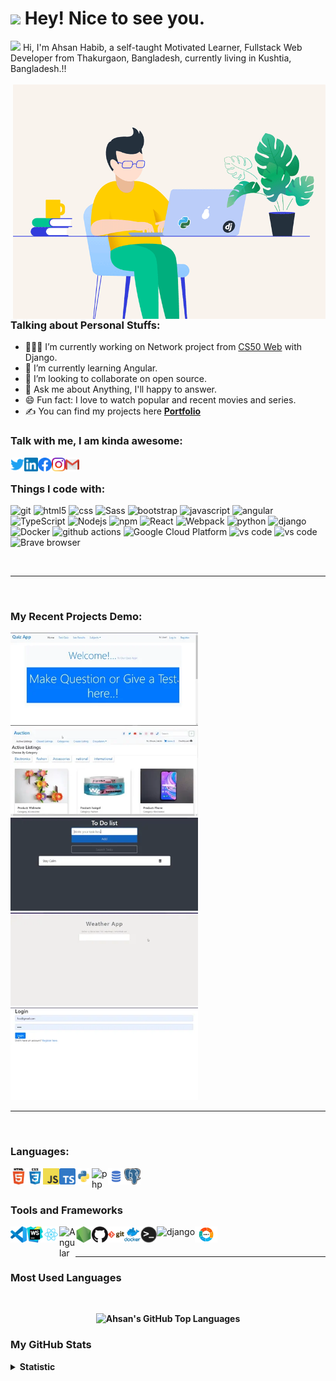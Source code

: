 # <img src="https://emojis.slackmojis.com/emojis/images/1531849430/4246/blob-sunglasses.gif?1531849430" width="30"/> Hey! Nice to see you.

<img src="https://media.giphy.com/media/hvRJCLFzcasrR4ia7z/giphy.gif" width="25" > Hi, I'm Ahsan Habib, a self-taught Motivated Learner, Fullstack Web Developer from Thakurgaon, Bangladesh, currently living in Kushtia, Bangladesh.!!
  <br/>
  <br/>
  <img align="right" alt="GIF" src="https://raw.githubusercontent.com/ahsaan-habib/ahsaan-habib/main/assets/122.gif" width="500" height="auto" />
  
### Talking about Personal Stuffs:

- 👨🏽‍💻 I’m currently working on Network project from [CS50 Web](https://cs50.harvard.edu/web/2020/) with Django.
- 🌱 I’m currently learning Angular.
- 👯 I’m looking to collaborate on open source.
- 💬 Ask me about Anything, I'll happy to answer.
- 😄 Fun fact: I love to watch popular and recent movies and series.
- ✍ You can find my projects here **[Portfolio](https://ahsaan-habib.github.io)**

### Talk with me, I am kinda awesome:

<a href="https://twitter.com/Ahsan_n_habib">
  <img align="left" alt="Ahsan Habib Twitter" width="22px" src="https://raw.githubusercontent.com/ahsaan-habib/ahsaan-habib/b27a16ea650fb3c86b48139bda66f2852c8da70b/assets/twitter.svg" />
</a>
<a href="https://www.linkedin.com/in/ahsan-habib-56a904183/">
  <img align="left" alt="Ahsan's LinkedIN" width="22px" src="https://raw.githubusercontent.com/ahsaan-habib/ahsaan-habib/b27a16ea650fb3c86b48139bda66f2852c8da70b/assets/linkedin.svg" />
</a>
<a href="https://www.facebook.com/ahsan.habib.n">
  <img align="left" alt="Ahsan Habib facebook" width="22px" src="https://raw.githubusercontent.com/ahsaan-habib/ahsaan-habib/b27a16ea650fb3c86b48139bda66f2852c8da70b/assets/facebook.svg" />
</a>
<a href="https://www.instagram.com/ahsan_habib_n/">
  <img align="left" alt="Ahsan Habib Instagram" width="22px" src="https://raw.githubusercontent.com/ahsaan-habib/ahsaan-habib/main/assets/instagram.png" />
</a>
<a href="mailto:ahice50@gmail.com">
  <img align="left" alt="Ahsan Habib gmail" width="22px" src="https://raw.githubusercontent.com/ahsaan-habib/ahsaan-habib/main/assets/Gmail_Icon.png" />
</a>

<br />

### Things I code with:

<p>
  <img width="auto" height="20px" alt="git" src="https://img.shields.io/badge/-Git-F05032?style=flat-square&logo=git&logoColor=white" />
  <img width="auto" height="20px" alt="html5" src="https://img.shields.io/badge/-HTML5-E34F26?style=flat-square&logo=html5&logoColor=white" />
  <img width="auto" height="20px" alt="css" src="https://img.shields.io/badge/CSS-239120?&style=for-the-badge&logo=css3&logoColor=white" />
  <img width="auto" height="20px" alt="Sass" src="https://img.shields.io/badge/-Sass-CC6699?style=flat-square&logo=sass&logoColor=white" />
  <img width="auto" height="20px" alt="bootstrap" src="https://img.shields.io/badge/Bootstrap-563D7C?style=for-the-badge&logo=bootstrap&logoColor=white" />
  
  <img width="auto" height="20px" alt="javascript" src="https://img.shields.io/badge/JavaScript-F7DF1E?style=for-the-badge&logo=javascript&logoColor=black" />
  <img width="auto" height="20px" alt="angular" src="https://img.shields.io/badge/-Angular-DD0031?style=flat-square&logo=angular&logoColor=white" />
  <img width="auto" height="20px" alt="TypeScript" src="https://img.shields.io/badge/-TypeScript-007ACC?style=flat-square&logo=typescript&logoColor=white" />
  <img width="auto" height="20px" alt="Nodejs" src="https://img.shields.io/badge/-Nodejs-43853d?style=flat-square&logo=Node.js&logoColor=white" />
  <img width="auto" height="20px" alt="npm" src="https://img.shields.io/badge/-NPM-CB3837?style=flat-square&logo=npm&logoColor=white" />
  <img width="auto" height="20px" alt="React" src="https://img.shields.io/badge/-React-45b8d8?style=flat-square&logo=react&logoColor=white" />
  <img width="auto" height="20px" alt="Webpack" src="https://img.shields.io/badge/-Webpack-8DD6F9?style=flat-square&logo=webpack&logoColor=white" />
  
  <img width="auto" height="20px" alt="python" src="https://img.shields.io/badge/Python-3776AB?style=for-the-badge&logo=python&logoColor=white" />
  <img width="auto" height="20px" alt="django" src="https://img.shields.io/badge/Django-092E20?style=for-the-badge&logo=django&logoColor=white" />
  
  <img width="auto" height="20px" alt="Docker" src="https://img.shields.io/badge/-Docker-46a2f1?style=flat-square&logo=docker&logoColor=white" />
  <img width="auto" height="20px" alt="github actions" src="https://img.shields.io/badge/-Github_Actions-2088FF?style=flat-square&logo=github-actions&logoColor=white" />
  <img width="auto" height="20px" alt="Google Cloud Platform" src="https://img.shields.io/badge/-Google_Cloud_Platform-1a73e8?style=flat-square&logo=google-cloud&logoColor=white" />
  <img width="auto" height="20px" alt="vs code" src="https://img.shields.io/badge/VSCode-1f425f.svg" />
  <img width="auto" height="20px" alt="vs code" src="https://img.shields.io/badge/WebStrom-1f425f.svg" />
  <img width="auto" height="20px" alt="Brave browser" src="https://img.shields.io/badge/-Brave_Browser-FB542B?style=flat-square&logo=brave&logoColor=white" />
</p>
<br />

---

<br />

### My Recent Projects Demo:

<a align="left" href="https://ahsaan-habib.github.io/">
  <img  alt="Auction project" width="300px" height="auto" src="https://github.com/ahsaan-habib/ahsaan-habib/blob/main/assets/test.gif?raw=true" />
</a>
<a align="left" href="https://ahsaan-habib.github.io/">
  <img  alt="Auction project" width="300px" height="auto" src="https://github.com/ahsaan-habib/ahsaan-habib/blob/main/assets/auction.gif?raw=true" />
</a>
<a align="left" href="https://ahsaan-habib.github.io/">
  <img  alt="Auction project" width="300px" height="auto" src="https://github.com/ahsaan-habib/ahsaan-habib/blob/main/assets/todo.gif?raw=true" />
</a>
<a align="left" href="https://ahsaan-habib.github.io/">
  <img  alt="Auction project" width="300px" height="auto" src="https://github.com/ahsaan-habib/ahsaan-habib/blob/main/assets/weather.gif?raw=true" />
</a>
<a align="left" href="https://ahsaan-habib.github.io/">
  <img  alt="Auction project" width="300px" height="auto" src="https://github.com/ahsaan-habib/ahsaan-habib/blob/main/assets/mail.gif?raw=true" />
 </a>
 
 <br />
 
 ---
 
<br />

### Languages:

<img align="left" title="HTML5" alt="HTML5" width="26px" src="https://raw.githubusercontent.com/github/explore/80688e429a7d4ef2fca1e82350fe8e3517d3494d/topics/html/html.png" />
<img align="left" title="CSS3" alt="CSS3" width="26px" src="https://raw.githubusercontent.com/github/explore/80688e429a7d4ef2fca1e82350fe8e3517d3494d/topics/css/css.png" />
<img align="left" title="JavaScript" alt="JavaScript" width="26px" src="https://raw.githubusercontent.com/github/explore/80688e429a7d4ef2fca1e82350fe8e3517d3494d/topics/javascript/javascript.png" />
<img align="left" title="TypeScript" alt="typescript" width="26px" src="https://raw.githubusercontent.com/ahsaan-habib/ahsaan-habib/main/assets/Typescript_logo_2020.svg.png" />
<img align="left" title="python" alt="python" width="26px" src="https://raw.githubusercontent.com/github/explore/80688e429a7d4ef2fca1e82350fe8e3517d3494d/topics/python/python.png" />
<img align="left" title="php" alt="php" width="26px" src="https://www.php.net/images/logos/new-php-logo.png" />
<img align="left" title="SQL" alt="SQL" width="26px" src="https://raw.githubusercontent.com/github/explore/80688e429a7d4ef2fca1e82350fe8e3517d3494d/topics/sql/sql.png" />
<img align="left" title="postgreSQL" alt="postgreSQL" width="26px" src="https://raw.githubusercontent.com/github/explore/80688e429a7d4ef2fca1e82350fe8e3517d3494d/topics/postgresql/postgresql.png" />

<br/>

<br/>

### Tools and Frameworks

<img align="left" title="Visual Studio Code" alt="Visual Studio Code" width="26px" src="https://raw.githubusercontent.com/github/explore/80688e429a7d4ef2fca1e82350fe8e3517d3494d/topics/visual-studio-code/visual-studio-code.png" />
<img align="left" title="Web Strom" alt="Web Strom" width="26px" src="https://github.com/ahsaan-habib/ahsaan-habib/blob/main/assets/webstorm-icon-logo-png-transparent.png?raw=true" />
<img align="left" title="React" alt="React" width="26px" height="26px" src="https://raw.githubusercontent.com/github/explore/80688e429a7d4ef2fca1e82350fe8e3517d3494d/topics/react/react.png" />
<img align="left" title="Angular" alt="Angular" width="26px" src="https://cdn.worldvectorlogo.com/logos/angular-icon.svg" />
<img align="left" title="Node.js" alt="Node.js" width="26px" src="https://raw.githubusercontent.com/github/explore/80688e429a7d4ef2fca1e82350fe8e3517d3494d/topics/nodejs/nodejs.png" />
<img align="left" title="GitHub" alt="GitHub" width="26px" src="https://raw.githubusercontent.com/github/explore/78df643247d429f6cc873026c0622819ad797942/topics/github/github.png" />
<img align="left" title="Git" alt="Git" width="26px" src="https://raw.githubusercontent.com/github/explore/80688e429a7d4ef2fca1e82350fe8e3517d3494d/topics/git/git.png"  />
<img align="left" title="Docker" alt="Docker" width="26px" src="https://raw.githubusercontent.com/github/explore/80688e429a7d4ef2fca1e82350fe8e3517d3494d/topics/docker/docker.png" />
<img align="left" title="Terminal" alt="Terminal" width="26px" src="https://raw.githubusercontent.com/github/explore/80688e429a7d4ef2fca1e82350fe8e3517d3494d/topics/terminal/terminal.png" />
<img align="left" title="django" alt="django"  src="https://img.shields.io/badge/Django-092E20?style=for-the-badge&logo=django&logoColor=white" />
<img align="left" title="Method: Agile" alt="Agile Methodology" width="36px" src="https://github.com/ahsaan-habib/ahsaan-habib/blob/main/assets/agilelogo.png?raw=true" />


<br />
<br />

***
<b />

### Most Used Languages 
<br />
<p align="center"> <img alt="Ahsan's GitHub Top Languages" src="https://github-readme-stats.vercel.app/api/top-langs/?username=ahsaan-habib&show_icons=true&theme=gotham" alt="ahsaan-habib languages" />
 </p>



### My GitHub Stats
<details>
    <summary>Statistic</summary>
 <p align="center"><img src="https://gpvc.arturio.dev/ahsaan-habib" alt="Profile Views"> </p>
<p align="center"> <img src="https://github-readme-stats.vercel.app/api?username=ahsaan-habib&show_icons=true&theme=gotham" alt="ahsaan-habib Statistics" /></p>
</details>

<br />

